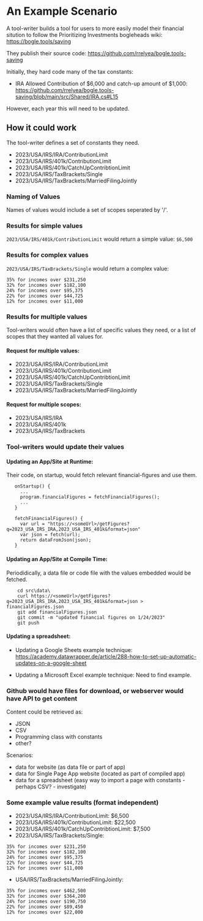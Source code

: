 # An Example Scenario

A tool-writer builds a tool for users to more easily model their financial sitution to follow the Prioritizing Investments bogleheads wiki: https://bogle.tools/saving

They publish their source code: https://github.com/rrelyea/bogle.tools-saving

Initially, they hard code many of the tax constants:

- IRA Allowed Contribution of $6,000 and catch-up amount of $1,000: https://github.com/rrelyea/bogle.tools-saving/blob/main/src/Shared/IRA.cs#L15

However, each year this will need to be updated.

## How it could work

The tool-writer defines a set of constants they need.

- 2023/USA/IRS/IRA/ContributionLimit
- 2023/USA/IRS/401k/ContributionLimit
- 2023/USA/IRS/401k/CatchUpContribtionLimit
- 2023/USA/IRS/TaxBrackets/Single
- 2023/USA/IRS/TaxBrackets/MarriedFilingJointly


### Naming of Values

Names of values would include a set of scopes seperated by '/'.

### Results for simple values

`2023/USA/IRS/401k/ContributionLimit` would return a simple value: `$6,500`

### Results for complex values

`2023/USA/IRS/TaxBrackets/Single` would return a complex value:
```
35% for incomes over $231,250
32% for incomes over $182,100
24% for incomes over $95,375
22% for incomes over $44,725
12% for incomes over $11,000
```

### Results for multiple values

Tool-writers would often have a list of specific values they need, or a list of scopes that they wanted all values for.

#### Request for multiple values:
- 2023/USA/IRS/IRA/ContributionLimit
- 2023/USA/IRS/401k/ContributionLimit
- 2023/USA/IRS/401k/CatchUpContribtionLimit
- 2023/USA/IRS/TaxBrackets/Single
- 2023/USA/IRS/TaxBrackets/MarriedFilingJointly

#### Request for multiple scopes:
- 2023/USA/IRS/IRA
- 2023/USA/IRS/401k
- 2023/USA/IRS/TaxBrackets

### Tool-writers would update their values

#### Updating an App/Site at Runtime:

Their code, on startup, would fetch relevant financial-figures and use them.

```
   onStartup() {
     ...
     program.financialFigures = fetchFinancialFigures();
     ...
   }

   fetchFinancialFigures() {
     var url = "https://<someUrl>/getFigures?q=2023_USA_IRS_IRA,2023_USA_IRS_401k&format=json"
     var json = fetch(url);
     return dataFromJson(json);
   }
```

#### Updating an App/Site at Compile Time:

Periodidically, a data file or code file with the values embedded would be fetched.

```
    cd src\data\
    curl https://<someUrl>/getFigures?q=2023_USA_IRS_IRA,2023_USA_IRS_401k&format=json > financialFigures.json
    git add financialFigures.json
    git commit -m "updated financial figures on 1/24/2023"
    git push
```

#### Updating a spreadsheet:

- Updating a Google Sheets example technique: https://academy.datawrapper.de/article/288-how-to-set-up-automatic-updates-on-a-google-sheet

- Updating a Microsoft Excel example technique: Need to find example.


### Github would have files for download, or webserver would have API to get content

Content could be retrieved as:
- JSON
- CSV
- Programming class with constants
- other?

Scenarios: 
- data for website (as data file or part of app)
- data for Single Page App website (located as part of compiled app)
- data for a spreadsheet (easy way to import a page with constants - perhaps CSV? - investigate)

### Some example value results (format independent)
- 2023/USA/IRS/IRA/ContributionLimit: $6,500
- 2023/USA/IRS/401k/ContributionLimit: $22,500
- 2023/USA/IRS/401k/CatchUpContribtionLimit: $7,500
- 2023/USA/IRS/TaxBrackets/Single: 
```
35% for incomes over $231,250
32% for incomes over $182,100
24% for incomes over $95,375
22% for incomes over $44,725
12% for incomes over $11,000
```
- USA/IRS/TaxBrackets/MarriedFilingJointly: 
```
35% for incomes over $462,500
32% for incomes over $364,200
24% for incomes over $190,750
22% for incomes over $89,450
12% for incomes over $22,000 
```
